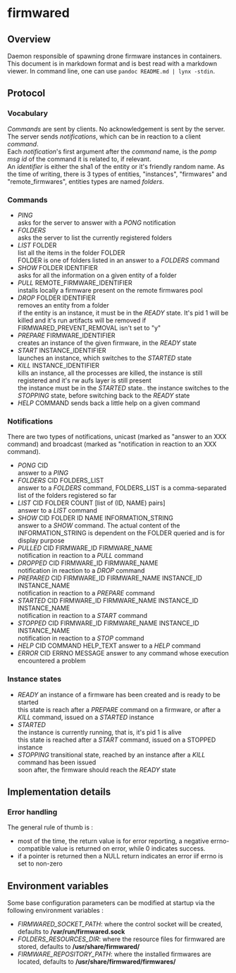 # firmwared

## Overview

Daemon responsible of spawning drone firmware instances in containers.  
This document is in markdown format and is best read with a markdown viewer. In
command line, one can use `pandoc README.md | lynx -stdin`.

## Protocol

### Vocabulary

*Commands* are sent by clients. No acknowledgement is sent by the server. The
server sends *notifications*, which can be in reaction to a client *command*.  
Each *notification*'s first argument after the *command* name, is the *pomp msg
id* of the command it is related to, if relevant.  
An *identifier* is either the sha1 of the entity or it's friendly random name.
As the time of writing, there is 3 types of entities, "instances", "firmwares"
and "remote_firmwares", entities types are named *folders*.

### Commands

* *PING*  
  asks for the server to answer with a *PONG* notification
* *FOLDERS*  
  asks the server to list the currently registered folders
* *LIST* FOLDER  
  list all the items in the folder FOLDER  
  FOLDER is one of folders listed in an answer to a *FOLDERS* command
* *SHOW* FOLDER IDENTIFIER  
  asks for all the information on a given entity of a folder
* *PULL* REMOTE\_FIRMWARE_IDENTIFIER  
  installs locally a firmware present on the remote firmwares pool
* *DROP* FOLDER IDENTIFIER  
  removes an entity from a folder  
  if the entity is an instance, it must be in the *READY* state. It's pid 1 will
  be killed and it's run artifacts will be removed if FIRMWARED_PREVENT_REMOVAL
  isn't set to "y"
* *PREPARE* FIRMWARE\_IDENTIFIER  
  creates an instance of the given firmware, in the *READY* state
* *START* INSTANCE\_IDENTIFIER  
  launches an instance, which switches to the *STARTED* state
* *KILL* INSTANCE\_IDENTIFIER  
  kills an instance, all the processes are killed, the instance is still
  registered and it's rw aufs layer is still present  
  the instance must be in the *STARTED* state..
  the instance switches to the *STOPPING* state, before switching back to the
  *READY* state
* *HELP* COMMAND
  sends back a little help on a given command

### Notifications

There are two types of notifications, unicast (marked as "answer to an XXX
command) and broadcast (marked as "notification in reaction to an XXX command).

* *PONG* CID  
  answer to a *PING*
* *FOLDERS* CID FOLDERS\_LIST  
  answer to a *FOLDERS* command, FOLDERS\_LIST is a comma-separated list of the
  folders registered so far
* *LIST* CID FOLDER COUNT [list of (ID, NAME) pairs]  
  answer to a *LIST* command
* *SHOW* CID FOLDER ID NAME INFORMATION_STRING  
  answer to a *SHOW* command. The actual content of the INFORMATION_STRING is
  dependent on the FOLDER queried and is for display purpose
* *PULLED* CID FIRMWARE_ID FIRMWARE_NAME  
  notification in reaction to a *PULL* command
* *DROPPED* CID FIRMWARE_ID FIRMWARE_NAME  
  notification in reaction to a *DROP* command
* *PREPARED* CID FIRMWARE_ID FIRMWARE_NAME INSTANCE_ID INSTANCE_NAME  
  notification in reaction to a *PREPARE* command
* *STARTED* CID FIRMWARE_ID FIRMWARE_NAME INSTANCE_ID INSTANCE_NAME  
  notification in reaction to a *START* command
* *STOPPED* CID FIRMWARE_ID FIRMWARE_NAME INSTANCE_ID INSTANCE_NAME  
  notification in reaction to a *STOP* command
* *HELP* CID COMMAND HELP_TEXT
  answer to a *HELP* command
* *ERROR* CID ERRNO MESSAGE
  answer to any command whose execution encountered a problem

### Instance states

* *READY*
  an instance of a firmware has been created and is ready to be started  
  this state is reach after a *PREPARE* command on a firmware, or after a *KILL*
  command, issued on a *STARTED* instance
* *STARTED*  
  the instance is currently running, that is, it's pid 1 is alive  
  this state is reached after a *START* command, issued on a STOPPED instance
* *STOPPING*
  transitional state, reached by an instance after a *KILL* command has been
  issued  
  soon after, the firmware should reach the *READY* state

## Implementation details

### Error handling

The general rule of thumb is :

 * most of the time, the return value is for error reporting, a negative errno-
 compatible value is returned on error, while 0 indicates success.
 * if a pointer is returned then a NULL return indicates an error iif errno is
 set to non-zero

## Environment variables

Some base configuration parameters can be modified at startup via the following
environment variables :

* *FIRMWARED\_SOCKET\_PATH*: where the control socket will be created,
  defaults to **/var/run/firmwared.sock**
* *FOLDERS\_RESOURCES\_DIR*: where the resource files for firmwared are
  stored, defaults to **/usr/share/firmwared/**
* *FIRMWARE\_REPOSITORY\_PATH*: where the installed firmwares are located,
  defaults to **/usr/share/firmwared/firmwares/**
